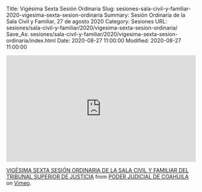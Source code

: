 Title: Vigésima Sexta Sesión Ordinaria
Slug: sesiones-sala-civil-y-familiar-2020-vigesima-sexta-sesion-ordinaria
Summary: Sesión Ordinaria de la Sala Civil y Familiar, 27 de agosto 2020
Category: Sesiones
URL: sesiones/sala-civil-y-familiar/2020/vigesima-sexta-sesion-ordinaria/
Save_As: sesiones/sala-civil-y-familiar/2020/vigesima-sexta-sesion-ordinaria/index.html
Date: 2020-08-27 11:00:00
Modified: 2020-08-27 11:00:00


<div style="padding:56.25% 0 0 0;position:relative;"><iframe src="https://player.vimeo.com/video/450245234" style="position:absolute;top:0;left:0;width:100%;height:100%;" frameborder="0" allow="autoplay; fullscreen" allowfullscreen></iframe></div><script src="https://player.vimeo.com/api/player.js"></script> <p><a href="https://vimeo.com/450245234">VIGÉSIMA SEXTA SESIÓN ORDINARIA DE LA SALA CIVIL Y FAMILIAR DEL TRIBUNAL SUPERIOR DE JUSTICIA</a> from <a href="https://vimeo.com/user103229504">PODER JUDICIAL DE COAHUILA</a> on <a href="https://vimeo.com">Vimeo</a>.</p>


